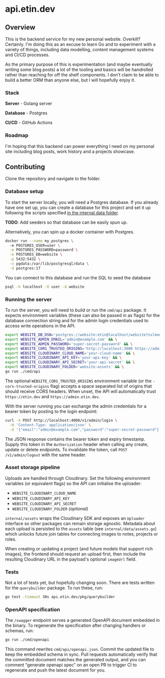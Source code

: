 # api.etin.dev
## Overview
This is the backend service for my new personal website.
Overkill? Certainly. I'm doing this as an excuse to learn Go and to experiment with a variety of things, including data modelling, content management systems and CI/CD processes.

As the primary purpose of this is experimentation (and maybe eventually writing some blog posts) a lot of the tooling and basics will be handrolled rather than reaching for off the shelf components. I don't claim to be able to build a better ORM than anyone else, but I will hopefully enjoy it.

### Stack
**Server** - Golang server

**Database** - Postgres

**CI/CD** - GitHub Actions

### Roadmap
I'm hoping that this backend can power everything I need on my personal site
including blog posts, work history and a projects showcase.

## Contributing
Clone the repository and navigate to the folder.

### Database setup
To start the server locally, you will need a Postgres database.
If you already have one set up, you can create a database for this project and set it up following the scripts 
specified [in the internal data folder](internal/data/README.md).

**TODO**: Add seeders so that database can be easily spun up.

Alternatively, you can spin up a docker container with Postgres.

```bash
docker run --name my_postgres \        
  -e POSTGRES_USER=user \
  -e POSTGRES_PASSWORD=password \
  -e POSTGRES_DB=website \
  -p 5432:5432 \
  -v pgdata:/var/lib/postgresql/data \
  -d postgres:17
```

You can connect to this database and run the SQL to seed the database

```bash
psql -h localhost -U user -d website
```

### Running the server
To run the server, you will need to build or run the `cmd/api` package.
It expects environment variables (these can also be passed in as flags) for the database connection string
and for the admin login credentials used to access write operations in the API.

```bash
export WEBSITE_DB_DSN='postgres://website:etin@localhost/website?sslmode=disable' && \
export WEBSITE_ADMIN_EMAIL='admin@example.com' && \
export WEBSITE_ADMIN_PASSWORD='super-secret-password' && \
export WEBSITE_CORS_TRUSTED_ORIGINS='http://localhost:3000 https://admin.example.com' && \
export WEBSITE_CLOUDINARY_CLOUD_NAME='your-cloud-name' && \
export WEBSITE_CLOUDINARY_API_KEY='your-api-key' && \
export WEBSITE_CLOUDINARY_API_SECRET='your-api-secret' && \
export WEBSITE_CLOUDINARY_FOLDER='website-assets' && \
go run ./cmd/api
```

The optional `WEBSITE_CORS_TRUSTED_ORIGINS` environment variable (or the `-cors-trusted-origins` flag) accepts a space separated
list of origins that should receive CORS headers. When unset, the API will automatically trust `https://etin.dev` and
`https://admin.etin.dev`.

With the server running you can exchange the admin credentials for a bearer token by
posting to the login endpoint:

```bash
curl -X POST http://localhost:4000/v1/admin/login \
  -H 'Content-Type: application/json' \
  -d '{"email":"admin@example.com","password":"super-secret-password"}'
```

The JSON response contains the bearer token and expiry timestamp. Supply this token in the
`Authorization` header when calling any create, update or delete endpoints. To invalidate the
token, call `POST /v1/admin/logout` with the same header.

### Asset storage pipeline

Uploads are handled through Cloudinary. Set the following environment variables (or equivalent
flags) so the API can initialise the uploader:

* `WEBSITE_CLOUDINARY_CLOUD_NAME`
* `WEBSITE_CLOUDINARY_API_KEY`
* `WEBSITE_CLOUDINARY_API_SECRET`
* `WEBSITE_CLOUDINARY_FOLDER` *(optional)*

`internal/assets` wraps the Cloudinary SDK and exposes an `Uploader` interface so other packages
can remain storage agnostic. Metadata about each upload is persisted to the `assets` table (see
`internal/data/assets.go`) which unlocks future join tables for connecting images to notes,
projects or roles.

When creating or updating a project (and future models that support rich images), the frontend
should request an upload first, then include the resulting Cloudinary URL in the payload's optional
`imageUrl` field.

### Tests
Not a lot of tests yet, but hopefully changing soon. There are tests written for the `querybuilder` package. To run
these, run:

```bash
go test -timeout 30s api.etin.dev/pkg/querybuilder
```

### OpenAPI specification
The `/swagger` endpoint serves a generated OpenAPI document embedded in the binary. To regenerate the specification after
changing handlers or schemas, run:

```bash
go run ./cmd/openapi
```

This command rewrites `cmd/api/openapi.json`. Commit the updated file to keep the embedded schema in sync. Pull requests
automatically verify that the committed document matches the generated output, and you can comment “generate openapi spec” on
an open PR to trigger CI to regenerate and push the latest document for you.
